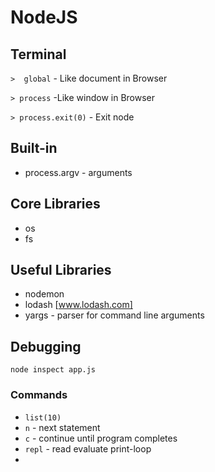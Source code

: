 # NodeJS



## Terminal

`>  global` - Like document in Browser

`> process` -Like window in Browser

`> process.exit(0)` - Exit node

## Built-in

- process.argv - arguments

## Core Libraries

- os
- fs

## Useful Libraries 

- nodemon
- lodash [www.lodash.com]
- yargs - parser for command line arguments



## Debugging

`node inspect app.js`

### Commands

- `list(10)`
- `n` - next statement
- `c` - continue until program completes
- `repl` - read evaluate print-loop
- ​